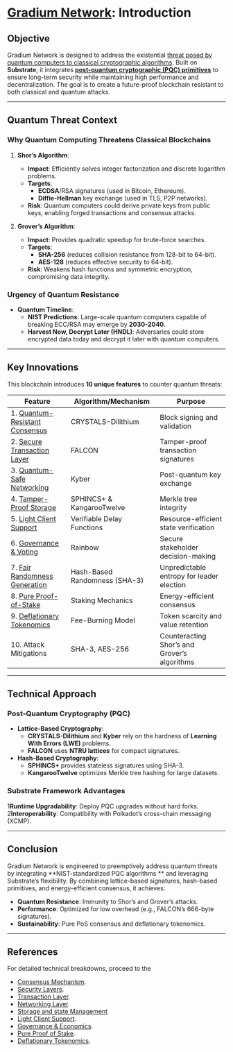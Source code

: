 # [Gradium Network](https://Gradium.io): Introduction

## **Objective**

Gradium Network is designed to address the existential [threat posed by quantum computers to classical cryptographic
algorithms](#why-quantum-computing-threatens-classical-blockchains). Built on **Substrate**, it integrates 
[**post-quantum cryptographic (PQC) primitives**](https://github.com/GradeLabz/gradium-network-docs/blob/main/3.0%20Security%20Layers/3.1%20cryptographic-primitives.md)
to ensure long-term security while maintaining high performance and decentralization. The goal is to create a
future-proof blockchain resistant to both classical and quantum attacks.

---

## **Quantum Threat Context**

### **Why Quantum Computing Threatens Classical Blockchains**

1. **Shor’s Algorithm**:
    - **Impact**: Efficiently solves integer factorization and discrete logarithm problems.
    - **Targets**:
        - **ECDSA**/RSA signatures (used in Bitcoin, Ethereum).
        - **Diffie-Hellman** key exchange (used in TLS, P2P networks).
    - **Risk**: Quantum computers could derive private keys from public keys, enabling forged transactions and consensus
      attacks.

2. **Grover’s Algorithm**:
    - **Impact**: Provides quadratic speedup for brute-force searches.
    - **Targets**:
        - **SHA-256** (reduces collision resistance from 128-bit to 64-bit).
        - **AES-128** (reduces effective security to 64-bit).
    - **Risk**: Weakens hash functions and symmetric encryption, compromising data integrity.

### **Urgency of Quantum Resistance**

- **Quantum Timeline**:
    - **NIST Predictions**: Large-scale quantum computers capable of breaking ECC/RSA may emerge by **2030-2040**.
    - **Harvest Now, Decrypt Later (HNDL)**: Adversaries could store encrypted data today and decrypt it later with
      quantum computers.

---

## **Key Innovations**

This blockchain introduces **10 unique features** to counter quantum threats:

| **Feature**                                                                                                                                                   | **Algorithm/Mechanism**       | **Purpose**                                  |  
|---------------------------------------------------------------------------------------------------------------------------------------------------------------|-------------------------------|----------------------------------------------|  
| 1. [Quantum-Resistant Consensus](https://github.com/GradeLabz/gradium-network-docs/blob/main/2.0%20Core%20Blockchain%20Features/2.1%20consensus-mechanism.md) | CRYSTALS-Dilithium            | Block signing and validation                 |  
| 2. [Secure Transaction Layer](https://github.com/GradeLabz/gradium-network-docs/blob/main/2.0%20Core%20Blockchain%20Features/2.2%20transaction-layer.md)      | FALCON                        | Tamper-proof transaction signatures          |  
| 3. [Quantum-Safe Networking](https://github.com/GradeLabz/gradium-network-docs/blob/main/3.0%20Security%20Layers/3.2%20networking-layer.md)                   | Kyber                         | Post-quantum key exchange                    |  
| 4. [Tamper-Proof Storage](https://github.com/GradeLabz/gradium-network-docs/blob/main/3.0%20Security%20Layers/3.3%20storage-and-state-management.md)          | SPHINCS+ & KangarooTwelve     | Merkle tree integrity                        |  
| 5. [Light Client Support](https://github.com/GradeLabz/gradium-network-docs/blob/main/4.0%20Supporting%20Features/4.1%20light-client-support.md)              | Verifiable Delay Functions    | Resource-efficient state verification        |  
| 6. [Governance & Voting](https://github.com/GradeLabz/gradium-network-docs/blob/main/5.0%20Governance%20and%20Economics/5.1%20governance.md)                  | Rainbow                       | Secure stakeholder decision-making           |  
| 7. [Fair Randomness Generation](https://github.com/GradeLabz/gradium-network-docs/blob/main/4.0%20Supporting%20Features/4.2%20randomness-generation.md)       | Hash-Based Randomness (SHA-3) | Unpredictable entropy for leader election    |  
| 8. [Pure Proof-of-Stake](https://github.com/GradeLabz/gradium-network-docs/blob/main/5.0%20Governance%20and%20Economics/5.2%20pure-proof-of-stake.md)         | Staking Mechanics             | Energy-efficient consensus                   |  
| 9. [Deflationary Tokenomics](https://github.com/GradeLabz/gradium-network-docs/blob/main/5.0%20Governance%20and%20Economics/5.3%20deflationary-tokenomics.md) | Fee-Burning Model             | Token scarcity and value retention           |  
| 10. Attack Mitigations                                                                                                                                        | SHA-3, AES-256                | Counteracting Shor’s and Grover’s algorithms |  

---

## **Technical Approach**

### **Post-Quantum Cryptography (PQC)**

- **Lattice-Based Cryptography**:
    - **CRYSTALS-Dilithium** and **Kyber** rely on the hardness of **Learning With Errors (LWE)** problems.
    - **FALCON** uses **NTRU lattices** for compact signatures.
- **Hash-Based Cryptography**:
    - **SPHINCS+** provides stateless signatures using SHA-3.
    - **KangarooTwelve** optimizes Merkle tree hashing for large datasets.

### **Substrate Framework Advantages**

1**Runtime Upgradability**: Deploy PQC upgrades without hard forks.
2**Interoperability**: Compatibility with Polkadot’s cross-chain messaging (XCMP).

---

## **Conclusion**

Gradium Network is engineered to preemptively address quantum threats by integrating **NIST-standardized PQC algorithms
** and leveraging Substrate’s flexibility. By combining lattice-based signatures, hash-based primitives, and
energy-efficient consensus, it achieves:

- **Quantum Resistance**: Immunity to Shor’s and Grover’s attacks.
- **Performance**: Optimized for low overhead (e.g., FALCON’s 666-byte signatures).
- **Sustainability**: Pure PoS consensus and deflationary tokenomics.

---

## References

For detailed technical breakdowns, proceed to the

- [Consensus Mechanism](https://github.com/GradeLabz/quantum-resistant-blockchain-docs/blob/main/1.0%20Introduction/1.0%20Introduction.md).
- [Security Layers](https://github.com/GradeLabz/quantum-resistant-blockchain-docs/tree/main/3.0%20Security%20Layers).
- [Transaction Layer](https://github.com/GradeLabz/quantum-resistant-blockchain-docs/blob/main/2.0%20Core%20Blockchain%20Features/2.2%20transaction-layer.md).
- [Networking Layer](https://github.com/GradeLabz/quantum-resistant-blockchain-docs/blob/main/3.0%20Security%20Layers/3.2%20networking-layer.md).
- [Storage and state Management](https://github.com/GradeLabz/quantum-resistant-blockchain-docs/blob/main/3.0%20Security%20Layers/3.3%20storage-and-state-management.md)
- [Light Client Support](https://github.com/GradeLabz/quantum-resistant-blockchain-docs/blob/main/4.0%20Supporting%20Features/4.1%20light-client-support.md).
- [Governance & Economics](https://github.com/GradeLabz/quantum-resistant-blockchain-docs/tree/main/5.0%20Governance%20and%20Economics).
- [Pure Proof of Stake](https://github.com/GradeLabz/quantum-resistant-blockchain-docs/blob/main/5.0%20Governance%20and%20Economics/5.2%20pure-proof-of-stake.md).
- [Deflationary Tokenomics](https://github.com/GradeLabz/quantum-resistant-blockchain-docs/blob/main/5.0%20Governance%20and%20Economics/5.3%20deflationary-tokenomics.md).
